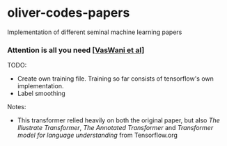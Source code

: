 # oliver-codes-papers
Implementation of different seminal machine learning papers

### Attention is all you need [\[VasWani et al\]](https://arxiv.org/abs/1706.03762)
TODO:
- Create own training file. Training so far consists of tensorflow's own implementation.
- Label smoothing

Notes:
- This transformer relied heavily on both the original paper, but also *The Illustrate Transformer*, *The Annotated Transformer* and *Transformer model for language understanding* from Tensorflow.org
